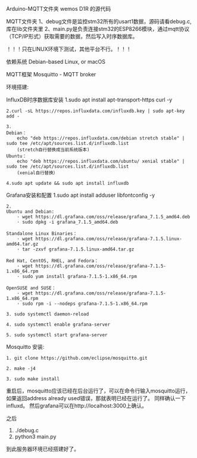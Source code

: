 Arduino-MQTT文件夹
wemos D1R 的源代码

MQTT文件夹
1、debug文件是监控stm32所有的usart1数据，源码请看debug.c, 库在lib文件夹里
2、main.py是负责连接stm32的ESP8266模块，通过mqtt协议（TCP/IP形式）获取需要的数据，然后写入时序数据库。

！！！只在LINUX环境下测试，其他平台不行。！！！

依赖系统
Debian-based Linux, or macOS

MQTT框架
Mosquitto - MQTT broker

环境搭建:

InfluxDB时序数据库安装
	1.sudo apt install apt-transport-https curl -y
	
	2.curl -sL https://repos.influxdata.com/influxdb.key | sudo apt-key add -
	
	3.
	Debian：
		echo "deb https://repos.influxdata.com/debian stretch stable" | sudo tee /etc/apt/sources.list.d/influxdb.list
		(stretch自行替换成当前系统版本)
	Ubuntu：
		echo "deb https://repos.influxdata.com/ubuntu/ xenial stable" | sudo tee /etc/apt/sources.list.d/influxdb.list
		(xenial自行替换）

	4.sudo apt update && sudo apt install influxdb

Grafana安装和配置
	1.sudo apt install adduser libfontconfig -y

	2.
	Ubuntu and Debian:
		· wget https://dl.grafana.com/oss/release/grafana_7.1.5_amd64.deb
		· sudo dpkg -i grafana_7.1.5_amd64.deb
	
	Standalone Linux Binaries：
		· wget https://dl.grafana.com/oss/release/grafana-7.1.5.linux-amd64.tar.gz
		· tar -zxvf grafana-7.1.5.linux-amd64.tar.gz
	
	Red Hat, CentOS, RHEL, and Fedora：
		· wget https://dl.grafana.com/oss/release/grafana-7.1.5-1.x86_64.rpm
		· sudo yum install grafana-7.1.5-1.x86_64.rpm

	OpenSUSE and SUSE：
		· wget https://dl.grafana.com/oss/release/grafana-7.1.5-1.x86_64.rpm
		· sudo rpm -i --nodeps grafana-7.1.5-1.x86_64.rpm

	3. sudo systemctl daemon-reload
	
	4. sudo systemctl enable grafana-server

	5. sudo systemctl start grafana-server

Mosquitto 安装:

	1. git clone https://github.com/eclipse/mosquitto.git

	2. make -j4

	3. sudo make install

重启后，mosquitto应该已经在后台运行了，可以在命令行输入mosquitto运行，如果返回address already used错误，那就表明已经在运行了。
同样确认一下influxd。
然后grafana可以在http://localhost:3000上确认。

之后
1. ./debug.c
2. python3 main.py

到此服务器环境已经搭建好了。



